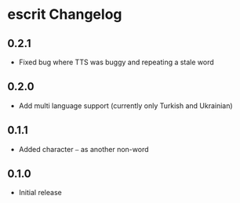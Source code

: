 # escrit Changelog

## 0.2.1

- Fixed bug where TTS was buggy and repeating a stale word

## 0.2.0

- Add multi language support (currently only Turkish and Ukrainian)

## 0.1.1

- Added character `—` as another non-word

## 0.1.0

- Initial release
